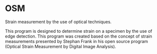# OSM
Strain measurement by the use of optical techniques.

This program is designed to determine strain on a specimen by the use of edge detection. This program was created based on the concept of strain measurements presented by Stephan Frank in his open source program (Optical Strain Measurement by Digital Image Analysis).